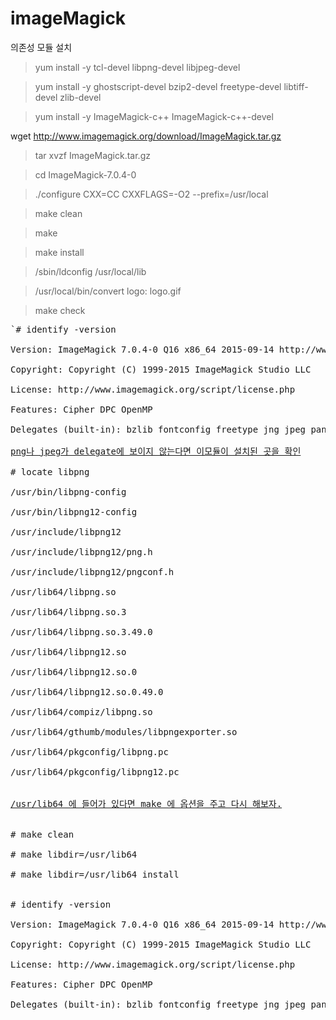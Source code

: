 # imageMagick

의존성 모듈 설치


>yum install -y tcl-devel libpng-devel libjpeg-devel 

>yum install -y ghostscript-devel bzip2-devel freetype-devel libtiff-devel zlib-devel

>yum install -y ImageMagick-c++ ImageMagick-c++-devel

wget http://www.imagemagick.org/download/ImageMagick.tar.gz

>tar xvzf ImageMagick.tar.gz

>cd ImageMagick-7.0.4-0

>./configure CXX=CC CXXFLAGS=-O2 --prefix=/usr/local

>make clean

>make

>make install

>/sbin/ldconfig /usr/local/lib

>/usr/local/bin/convert logo: logo.gif

>make check

<pre>`# identify -version

Version: ImageMagick 7.0.4-0 Q16 x86_64 2015-09-14 http://www.imagemagick.org

Copyright: Copyright (C) 1999-2015 ImageMagick Studio LLC

License: http://www.imagemagick.org/script/license.php

Features: Cipher DPC OpenMP

Delegates (built-in): bzlib fontconfig freetype jng jpeg pangocairo png x xml zlib`

<u>png나 jpeg가 delegate에 보이지 않는다면 이모듈이 설치된 곳을 확인</u>

# locate libpng

/usr/bin/libpng-config

/usr/bin/libpng12-config

/usr/include/libpng12

/usr/include/libpng12/png.h

/usr/include/libpng12/pngconf.h

/usr/lib64/libpng.so

/usr/lib64/libpng.so.3

/usr/lib64/libpng.so.3.49.0

/usr/lib64/libpng12.so

/usr/lib64/libpng12.so.0

/usr/lib64/libpng12.so.0.49.0

/usr/lib64/compiz/libpng.so

/usr/lib64/gthumb/modules/libpngexporter.so

/usr/lib64/pkgconfig/libpng.pc

/usr/lib64/pkgconfig/libpng12.pc


<u>/usr/lib64 에 들어가 있다면 make 에 옵션을 주고 다시 해보자.</u>


# make clean

# make libdir=/usr/lib64

# make libdir=/usr/lib64 install


# identify -version

Version: ImageMagick 7.0.4-0 Q16 x86_64 2015-09-14 http://www.imagemagick.org

Copyright: Copyright (C) 1999-2015 ImageMagick Studio LLC

License: http://www.imagemagick.org/script/license.php

Features: Cipher DPC OpenMP

Delegates (built-in): bzlib fontconfig freetype jng jpeg pangocairo png x xml zlib
</pre>
